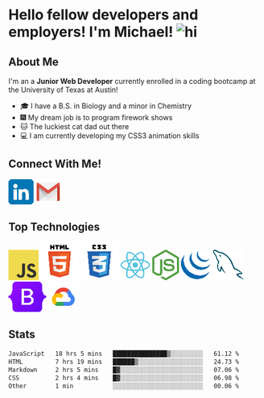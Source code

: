# Hello fellow developers and employers!  I'm Michael! <img src="https://user-images.githubusercontent.com/1303154/88677602-1635ba80-d120-11ea-84d8-d263ba5fc3c0.gif" width="28px" alt="hi">


## About Me
I'm an a **Junior Web Developer** currently enrolled in a coding bootcamp at the University of Texas at Austin!

- :mortar_board: I have a B.S. in Biology and a minor in Chemistry
- :fireworks: My dream job is to program firework shows
- :cat: The luckiest cat dad out there
- :computer: I am currently developing my CSS3 animation skills

## Connect With Me!

[![linkedIn Logo](./assets/images/linkedin-logo.png)](https://www.linkedin.com/in/michaeljosephklein/)
[![gmail Logo](./assets/images/gmail-logo.png)](michaelklein1997@gmail.com)

## Top Technologies
![JavaScript Logo](./assets/images/javascript.png)
![HTML5 Logo](./assets/images/html5.png)
![CSS3 Logo](./assets/images/css3.png)
![ReactJS Logo](./assets/images/react-logo.png)
![NodeJS Logo](./assets/images/nodejs-logo.png)
![jQuery Logo](./assets/images/jQuery-logo.png)
![mySQL Logo](./assets/images/mySQL-logo.png)
![Bootstrap Logo](./assets/images/Bootstrap-logo.png)
![Google Cloud Serives Logo](./assets/images/google-cloud-logo.png)

## Stats

<!--START_SECTION:waka-->
```text
JavaScript   18 hrs 5 mins   ███████████████▒░░░░░░░░░   61.12 % 
HTML         7 hrs 19 mins   ██████▒░░░░░░░░░░░░░░░░░░   24.73 % 
Markdown     2 hrs 5 mins    █▓░░░░░░░░░░░░░░░░░░░░░░░   07.06 % 
CSS          2 hrs 4 mins    █▓░░░░░░░░░░░░░░░░░░░░░░░   06.98 % 
Other        1 min           ░░░░░░░░░░░░░░░░░░░░░░░░░   00.06 % 
```
<!--END_SECTION:waka-->

<!-- [![Anurag's GitHub stats](https://github-readme-stats.vercel.app/api?username=inklein1997&theme=tokyonight&hide=stars,prs,issues,contribs)](https://github.com/inklein1997/github-readme-stats) -->
